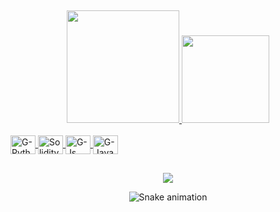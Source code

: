 

##
<div align="center">
  <a href="https://github.com/gabrelaneves">
  <img height="180em" src="https://github-readme-stats.vercel.app/api?username=gabrelaneves&show_icons=true&theme=graywhite&include_all_commits=true&count_private=true"/>
  <img height="140em" src="https://github-readme-stats.vercel.app/api/top-langs/?username=gabrelaneves&layout=compact&langs_count=7&theme=graywhite"/>
</div>
  

  <div style="display: inline_block"><br>

 <img align="center" alt="G-Python" height="30" width="40" src="https://cdn.jsdelivr.net/gh/devicons/devicon/icons/python/python-original.svg">
    
<img align="center" alt="Solidity" height="30" width="40"  src="https://upload.wikimedia.org/wikipedia/commons/9/98/Solidity_logo.svg">                                                                                                                                              
  <img align="center" alt="G-Js" height="30" width="40" src="https://cdn.jsdelivr.net/gh/devicons/devicon/icons/javascript/javascript-original.svg">

  <img align="center" alt="G-Java" height="30" width="40" src="https://cdn.jsdelivr.net/gh/devicons/devicon/icons/java/java-original.svg">

</div>
  
  
##
  
<div align="center">
  <a href="https://www.linkedin.com/in/gabriela-neves-0172051b1/" target="_blank"><img src="https://img.shields.io/badge/-LinkedIn-%230077B5?style=for-the-badge&logo=linkedin&logoColor=white" target="_blank"></a> 

 
  ![Snake animation](https://github.com/gabrelaneves/gabrelaneves/blob/output/github-contribution-grid-snake.svg)
 

 
 </div>
